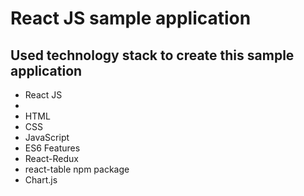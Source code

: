 
<h1> React JS sample application</h1>

<h2>Used technology stack to create this sample application</h2>

<ul>
  <li> React JS <li>
  <li> HTML </li>
  <li> CSS </li>
  <li> JavaScript </li>
  <li> ES6 Features </li>
  <li> React-Redux </li>
  <li> react-table npm package </li>
  <li> Chart.js </li>
</ul>
